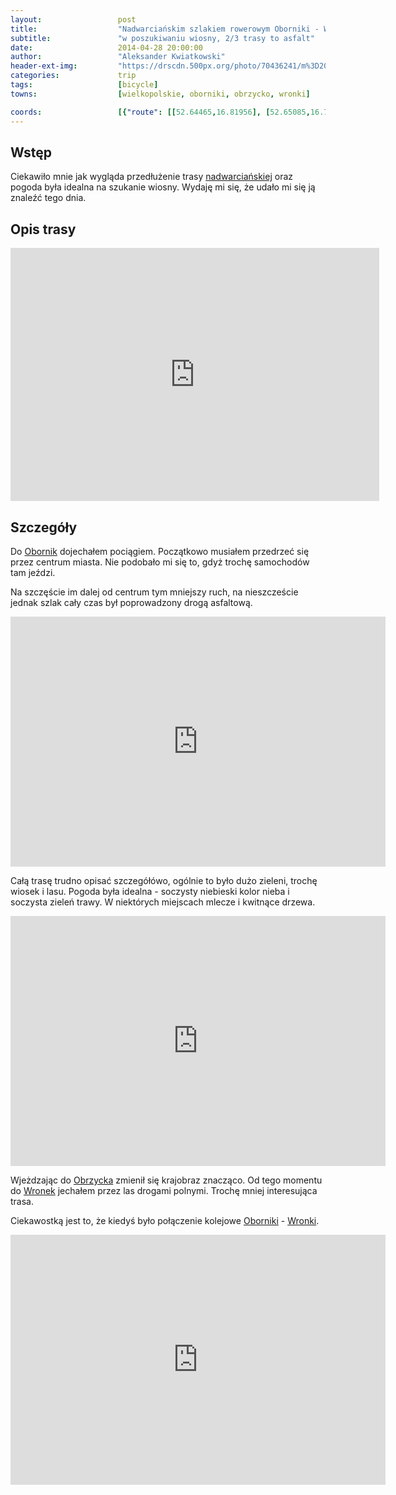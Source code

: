 ```yaml
---
layout:                 post
title:                  "Nadwarciańskim szlakiem rowerowym Oborniki - Wronki"
subtitle:               "w poszukiwaniu wiosny, 2/3 trasy to asfalt"
date:                   2014-04-28 20:00:00
author:                 "Aleksander Kwiatkowski"
header-ext-img:         "https://drscdn.500px.org/photo/70436241/m%3D2048/6d181d226318384026e9aab3630b11b5"
categories:             trip
tags:                   [bicycle]
towns:                  [wielkopolskie, oborniki, obrzycko, wronki]

coords:                 [{"route": [[52.64465,16.81956], [52.65085,16.78917], [52.67089,16.74446], [52.68260,16.69468], [52.67740,16.67330], [52.69561,16.63674], [52.71568,16.58310], [52.71272,16.52250], [52.70856,16.52353], [52.69779,16.48971], [52.70128,16.45538], [52.71022,16.43195], [52.71246,16.41367], [52.71043,16.38157], [52.70585,16.38217]], "type": "bicycle"}]
---
```


[vimeo-1]:              https://vimeo.com/93241843
[vimeo-2]:              https://vimeo.com/93305570
[vimeo-3]:              https://vimeo.com/93317717

[wiki-nadwarcianski]:   https://pl.wikipedia.org/wiki/Nadwarcia%C5%84ski_Szlak_Rowerowy
[wiki-oborniki]:        https://pl.wikipedia.org/wiki/Oborniki
[wiki-obrzycko]:        https://pl.wikipedia.org/wiki/Obrzycko
[wiki-wronki]:          https://pl.wikipedia.org/wiki/Wronki


Wstęp
-----

Ciekawiło mnie jak wygląda przedłużenie trasy [nadwarciańskiej][wiki-nadwarcianski] oraz
pogoda była idealna na szukanie wiosny. Wydaję mi się, że udało mi się ją znaleźć tego dnia.

Opis trasy
----------

<iframe height='405' width='590' frameborder='0' allowtransparency='true' scrolling='no' src='https://www.strava.com/activities/137173048/embed/25203e7ce74daa7a4c06e8a65b3dbcccd59b6528'></iframe>

Szczegóły
---------

Do [Obornik][wiki-oborniki] dojechałem pociągiem. Początkowo musiałem przedrzeć się
przez centrum miasta. Nie podobało mi się to, gdyż trochę samochodów tam jeździ.

Na szczęście im dalej od centrum tym mniejszy ruch, na nieszczeście jednak szlak
cały czas był poprowadzony drogą asfaltową.

<div class="vimeo"><iframe src='http://player.vimeo.com/video/93241843' width="600" height="400" frameborder="0" webkitAllowFullScreen mozallowfullscreen allowFullScreen> </iframe></div>

Całą trasę trudno opisać szczegółówo, ogólnie to było dużo zieleni, trochę wiosek i lasu.
Pogoda była idealna - soczysty niebieski kolor nieba i soczysta zieleń trawy.
W niektórych miejscach mlecze i kwitnące drzewa.

<div class="vimeo"><iframe src='http://player.vimeo.com/video/93305570' width="600" height="400" frameborder="0" webkitAllowFullScreen mozallowfullscreen allowFullScreen> </iframe></div>

Wjeżdzając do [Obrzycka][wiki-obrzycko] zmienił się krajobraz znacząco. Od tego momentu
do [Wronek][wiki-wronki] jechałem przez las drogami polnymi. Trochę mniej interesująca trasa.

Ciekawostką jest to, że kiedyś było połączenie kolejowe
[Oborniki][wiki-oborniki] - [Wronki][wiki-wronki].

<div class="vimeo"><iframe src='http://player.vimeo.com/video/93317717' width="600" height="400" frameborder="0" webkitAllowFullScreen mozallowfullscreen allowFullScreen> </iframe></div>
